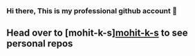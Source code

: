 ### Hi there, This is my professional github account 👋

## Head over to [mohit-k-s][mohit-k-s](https://github.com/mohit-k-s) to see personal repos

<!--
**mohit-kr-s/mohit-kr-s** is a ✨ _special_ ✨ repository because its `README.md` (this file) appears on your GitHub profile.

Here are some ideas to get you started:

- 🔭 I’m currently working on ...
- 🌱 I’m currently learning ...
- 👯 I’m looking to collaborate on ...
- 🤔 I’m looking for help with ...
- 💬 Ask me about ...
- 📫 How to reach me: ...
- 😄 Pronouns: ...
- ⚡ Fun fact: ...
-->

